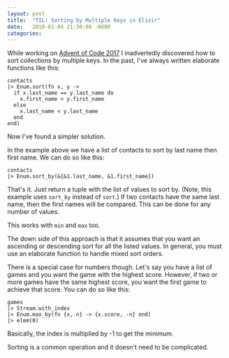 ```yaml
---
layout: post
title:  "TIL: Sorting by Multiple Keys in Elixir"
date:   2018-01-04 21:30:00 -0600
categories:
---
```

While working on [Advent of Code 2017](http://adventofcode.com) I inadvertedly discovered how to sort collections by multiple keys. In the past, I've always written elaborate functions like this:

```
contacts
|> Enum.sort(fn x, y ->
  if x.last_name == y.last_name do
    x.first_name < y.first_name
  else
    x.last_name < y.last_name
  end
end)
```

Now I've found a simpler solution.

In the example above we have a list of contacts to sort by last name then first name. We can do so like this:

```
contacts
|> Enum.sort_by(&{&1.last_name, &1.first_name})
```

That's it. Just return a tuple with the list of values to sort by. (Note, this example uses `sort_by` instead of `sort`.) If two contacts have the same last name, then the first names will be compared. This can be done for any number of values.

This works with `min` and `max` too.

The down side of this approach is that it assumes that you want an ascending or descending sort for all the listed values. In general, you must use an elaborate function to handle mixed sort orders.

There is a special case for numbers though. Let's say you have a list of games and you want the game with the highest score. However, if two or more games have the same highest score, you want the first game to achieve that score. You can do so like this:

```
games
|> Stream.with_index
|> Enum.max_by(fn {x, n} -> {x.score, -n} end)
|> elem(0)
```

Basically, the index is multiplied by -1 to get the minimum.

Sorting is a common operation and it doesn't need to be complicated.

